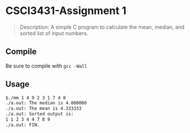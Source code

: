 CSCI3431-Assignment 1
=====================
 > Description: A simple C program to calculate the mean, median, and sorted list of input numbers.

## Compile

Be sure to compile with `gcc -Wall`

## Usage

```bash
$./mm 1 4 9 2 3 1 7 4 8
./a.out: The median is 4.000000 
./a.out: The mean is 4.333333 
./a.out: Sorted output is: 
1 1 2 3 4 4 7 8 9 
./a.out: FIN. 
```
